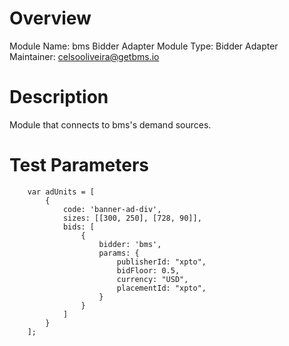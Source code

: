 # Overview

Module Name: bms Bidder Adapter
Module Type: Bidder Adapter
Maintainer: celsooliveira@getbms.io

# Description

Module that connects to bms's demand sources.

# Test Parameters

```
    var adUnits = [
        {
            code: 'banner-ad-div',
            sizes: [[300, 250], [728, 90]],
            bids: [
                {
                    bidder: 'bms',
                    params: {
                        publisherId: "xpto",
                        bidFloor: 0.5,
                        currency: "USD",
                        placementId: "xpto",
                    }
                }
            ]
        }
    ];
```
